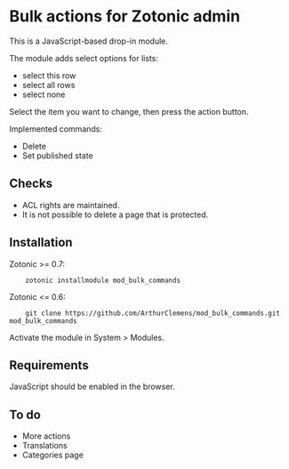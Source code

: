 # Bulk actions for Zotonic admin

This is a JavaScript-based drop-in module.

The module adds select options for lists:

* select this row
* select all rows
* select none

Select the item you want to change, then press the action button. 

Implemented commands:

* Delete
* Set published state


## Checks

* ACL rights are maintained.
* It is not possible to delete a page that is protected.


## Installation

Zotonic >= 0.7:

        zotonic installmodule mod_bulk_commands

Zotonic <= 0.6:

        git clone https://github.com/ArthurClemens/mod_bulk_commands.git mod_bulk_commands

Activate the module in System > Modules.


## Requirements

JavaScript should be enabled in the browser.


## To do

* More actions
* Translations
* Categories page


